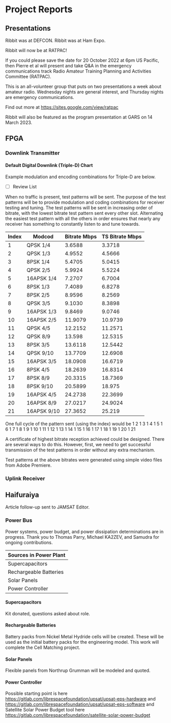 # Project Reports

## Presentations

Ribbit was at DEFCON. Ribbit was at Ham Expo. 

Ribbit will now be at RATPAC!

If you could please save the date for 20 October 2022 at 6pm US Pacific, then Pierre et al will present and take Q&A in the emergency communications track Radio Amateur Training Planning and Activities Committee (RATPAC). 

This is an all-volunteer group that puts on two presentations a week about amateur radio. Wednesday nights are general interest, and Thursday nights are emergency communications. 

Find out more at https://sites.google.com/view/ratpac

Ribbit will also be featured as the program presentation at GARS on 14 March 2023. 

## FPGA 

### Downlink Transmitter

#### Default Digital Downlink (Triple-D) Chart

Example modulation and encoding combinations for Triple-D are below. 

- [ ] Review List

When no traffic is present, test patterns will be sent. The purpose of the test patterns will be to provide modulation and coding combinations for receiver testing and tuning. The test patterns will be sent in increasing order of bitrate, with the lowest bitrate test pattern sent every other slot. Alternating the easiest test pattern with all the others in order ensures that nearly any receiver has something to constantly listen to and tune towards. 

| Index | Modcod | Bitrate Mbps | TS Bitrate Mbps |
|---|--------|----------|--------|
|1| QPSK 1/4 | 3.6588 | 3.3718 |
|2| QPSK 1/3 | 4.9552 | 4.5666 |
|3| 8PSK 1/4 | 5.4705 | 5.0415 |
|4| QPSK 2/5 | 5.9924 | 5.5224 |
|5| 16APSK 1/4 | 7.2707 | 6.7004 | 
|6| 8PSK 1/3 | 7.4089 | 6.8278 |
|7| 8PSK 2/5 | 8.9596 | 8.2569 |
|8| QPSK 3/5 | 9.1030 | 8.3898 |
|9| 16APSK 1/3 | 9.8469 | 9.0746 |
|10| 16APSK 2/5 | 11.9079 | 10.9739 | 
|11| QPSK 4/5 | 12.2152 | 11.2571 |
|12| QPSK 8/9 | 13.598 | 12.5315 |
|13| 8PSK 3/5 | 13.6118 | 12.5442 |
|14| QPSK 9/10 | 13.7709 | 12.6908 | 
|15| 16APSK 3/5 | 18.0908 | 16.6719 |
|16| 8PSK 4/5 | 18.2639 | 16.8314 |
|17| 8PSK 8/9 | 20.3315 | 18.7369 |
|18| 8PSK 9/10 | 20.5899 | 18.975 |
|19| 16APSK 4/5 | 24.2738 | 22.3699 |
|20| 16APSK 8/9 | 27.0217 | 24.9024 |
|21| 16APSK 9/10 | 27.3652 | 25.219 |

One full cycle of the pattern sent (using the index) would be 1 2 1 3 1 4 1 5 1 6 1 7 1 8 1 9 1 10 1 11 1 12 1 13 1 14 1 15 1 16 1 17 1 18 1 19 1 20 1 21

A certificate of highest bitrate reception achieved could be designed. There are several ways to do this. However, first, we need to get successful transmission of the test patterns in order without any extra mechanism. 

Test patterns at the above bitrates were generated using simple video files from Adobe Premiere. 


### Uplink Receiver


## Haifuraiya

Article follow-up sent to JAMSAT Editor. 

### Power Bus

Power systems, power budget, and power dissipation determinations are in progress. Thank you to Thomas Parry, Michael KA2ZEV, and Samudra for ongoing contributions.

| Sources in Power Plant | 
| ---------------------- |
| Supercapacitors        | 
| Rechargeable Batteries | 
| Solar Panels           | 
| Power Controller       |

#### Supercapacitors

Kit donated, questions asked about role. 

#### Rechargeable Batteries

Battery packs from Nickel Metal Hydride cells will be created. These will be used as the initial battery packs for the engineering model. This work will complete the Cell Matching project. 

#### Solar Panels

Flexible panels from Northrup Grumman will be modeled and quoted.

#### Power Controller

Possible starting point is here https://gitlab.com/librespacefoundation/upsat/upsat-eps-hardware and https://gitlab.com/librespacefoundation/upsat/upsat-eps-software and Satellite Solar Power Budget tool here https://gitlab.com/librespacefoundation/satellite-solar-power-budget
